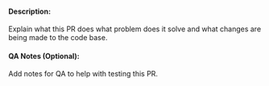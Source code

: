 #### Description:

Explain what this PR does what problem does it solve and what changes are being made to the code base.

#### QA Notes (Optional):

Add notes for QA to help with testing this PR.
